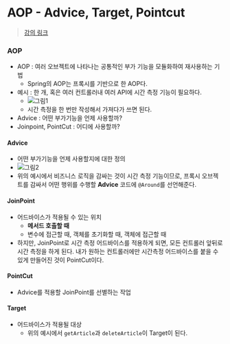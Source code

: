 # AOP - Advice, Target, Pointcut

> [강의 링크](https://www.youtube.com/watch?v=WQR_VQnz7Yg&ab_channel=%EC%9A%B0%EC%95%84%ED%95%9CTech)

### AOP

- AOP : 여러 오브젝트에 나타나는 공통적인 부가 기능을 모듈화하여 재사용하는 기법
    - Spring의 AOP는 프록시를 기반으로 한 AOP다.
- 예시 : 한 개, 혹은 여러 컨트롤러내 여러 API에 시간 측정 기능이 필요하다.
    - ![그림1](https://user-images.githubusercontent.com/52440668/93180215-cc597000-f771-11ea-99c0-26142fcdfec9.png)
    - 시간 측정을 한 번만 작성해서 가져다가 쓰면 된다.
- Advice : 어떤 부가기능을 언제 사용할까?
- Joinpoint, PointCut : 어디에 사용할까?

#### Advice

- 어떤 부가기능을 언제 사용할지에 대한 정의
- ![그림2](https://user-images.githubusercontent.com/52440668/93180887-b9936b00-f772-11ea-9bbe-b765868a178b.png)
- 위의 예시에서 비즈니스 로직을 감싸는 것이 시간 측정 기능이므로, 프록시 오브젝트를 감싸서 어떤 행위를 수행할 **Advice** 코드에 `@Around`를 선언해준다.

#### JoinPoint

- 어드바이스가 적용될 수 있는 위치
    - **메서드 호출할 때**
    - 변수에 접근할 때, 객체를 초기화할 때, 객체에 접근할 때
- 하지만, JoinPoint로 시간 측정 어드바이스를 적용하게 되면, 모든 컨트롤러 앞뒤로 시간 측정을 하게 된다. 내가 원하는 컨트롤러에만 시간측정 어드바이스를 붙을 수 있게 만들어진 것이 PointCut이다.

#### PointCut

- Advice를 적용할 JoinPoint를 선별하는 작업

#### Target

- 어드바이스가 적용될 대상
    - 위의 예시에서 `getArticle`과 `deleteArticle`이 Target이 된다.